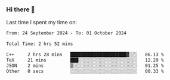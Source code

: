 ### Hi there 👋

<!--
**Grav1tum/Grav1tum** is a ✨ _special_ ✨ repository because its `README.md` (this file) appears on your GitHub profile.

Here are some ideas to get you started:

- 🔭 I’m currently working on ...
- 🌱 I’m currently learning ...
- 👯 I’m looking to collaborate on ...
- 🤔 I’m looking for help with ...
- 💬 Ask me about ...
- 📫 How to reach me: ...
- 😄 Pronouns: ...
- ⚡ Fun fact: ...
-->
Last time I spent my time on:
<!--START_SECTION:waka-->

```txt
From: 24 September 2024 - To: 01 October 2024

Total Time: 2 hrs 52 mins

C++     2 hrs 28 mins   █████████████████████▓░░░   86.13 %
TeX     21 mins         ███░░░░░░░░░░░░░░░░░░░░░░   12.29 %
JSON    2 mins          ▒░░░░░░░░░░░░░░░░░░░░░░░░   01.25 %
Other   0 secs          ░░░░░░░░░░░░░░░░░░░░░░░░░   00.33 %
```

<!--END_SECTION:waka-->
